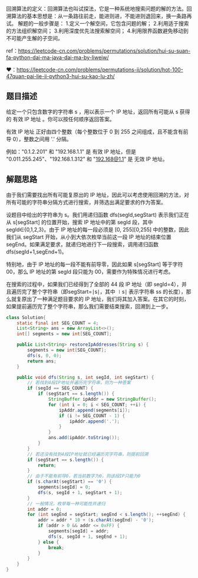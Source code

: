 回溯算法的定义：回溯算法也叫试探法，它是一种系统地搜索问题的解的方法。回溯算法的基本思想是：从一条路往前走，能进则进，不能进则退回来，换一条路再试。
解题的一般步骤是：
1.定义一个解空间，它包含问题的解；
2.利用适于搜索的方法组织解空间；
3.利用深度优先法搜索解空间；
4.利用限界函数避免移动到不可能产生解的子空间。

ref：https://leetcode-cn.com/problems/permutations/solution/hui-su-suan-fa-python-dai-ma-java-dai-ma-by-liweiw/

♥：https://leetcode-cn.com/problems/permutations-ii/solution/hot-100-47quan-pai-lie-ii-python3-hui-su-kao-lu-zh/

## 题目描述

给定一个只包含数字的字符串 s ，用以表示一个 IP 地址，返回所有可能从 s 获得的 有效 IP 地址 。你可以按任何顺序返回答案。

有效 IP 地址 正好由四个整数（每个整数位于 0 到 255 之间组成，且不能含有前导 0），整数之间用 '.' 分隔。

例如："0.1.2.201" 和 "192.168.1.1" 是 有效 IP 地址，但是 "0.011.255.245"、"192.168.1.312" 和 "192.168@1.1" 是 无效 IP 地址。

## 解题思路

由于我们需要找出所有可能复原出的 IP 地址，因此可以考虑使用回溯的方法，对所有可能的字符串分隔方式进行搜索，并筛选出满足要求的作为答案。

设题目中给出的字符串为 s。我们用递归函数 dfs(segId,segStart) 表示我们正在从 s[segStart] 的位置开始，搜索 IP 地址中的第 segId 段，其中segId∈{0,1,2,3}。由于 IP 地址的每一段必须是 [0, 255][0,255] 中的整数，因此我们从 segStart 开始，从小到大依次枚举当前这一段 IP 地址的结束位置 segEnd。如果满足要求，就递归地进行下一段搜索，调用递归函数 dfs(segId+1,segEnd+1)。

特别地，由于 IP 地址的每一段不能有前导零，因此如果 s[segStart] 等于字符 00，那么 IP 地址的第 segId 段只能为 00，需要作为特殊情况进行考虑。

在搜索的过程中，如果我们已经得到了全部的 44 段 IP 地址（即 segId=4），并且遍历完了整个字符串（即segStart=∣s∣，其中 ∣s∣ 表示字符串 ss 的长度），那么就复原出了一种满足题目要求的 IP 地址，我们将其加入答案。在其它的时刻，如果提前遍历完了整个字符串，那么我们需要结束搜索，回溯到上一步。

```java
class Solution{
    static final int SEG_COUNT = 4;
    List<String> ans = new ArrayList<>();
    int[] segments = new int[SEG_COUNT];

    public List<String> restoreIpAddresses(String s) {
        segments = new int[SEG_COUNT];
        dfs(s, 0, 0);
        return ans;
    }

    public void dfs(String s, int segId, int segStart) {
        // 若找到4段IP地址并遍历完字符串，则为一种答案
        if (segId == SEG_COUNT) {
            if (segStart == s.length()) {
                StringBuffer ipAddr = new StringBuffer();
                for (int i = 0; i < SEG_COUNT; ++i) {
                    ipAddr.append(segments[i]);
                    if (i != SEG_COUNT - 1) {
                        ipAddr.append('.');
                    }
                }
                ans.add(ipAddr.toString());
            }
        }
        // 若还没有找到4段IP地址就已经遍历完字符串，则提前回溯
        if (segStart == s.length()) {
            return;
        }
        // 由于不能有前导0，若当前数字为0，则该段IP只能为0
        if (s.charAt(segStart) == '0') {
            segments[segId] = 0;
            dfs(s, segId + 1, segStart + 1);
        }
        // 一般情况，枚举每一种可能性并递归
        int addr = 0;
        for (int segEnd = segStart; segEnd < s.length(); ++segEnd) {
            addr = addr * 10 + (s.charAt(segEnd) - '0');
            if (addr > 0 && addr <= 0xFF) {
                segments[segId] = addr;
                dfs(s, segId + 1, segEnd + 1);
            } else {
                break;
            }
        }
    }
}
```



